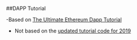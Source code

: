 ##DAPP Tutorial

-Based on [The Ultimate Ethereum Dapp Tutorial](https://www.dappuniversity.com/articles/the-ultimate-ethereum-dapp-tutorial)
  - Not based on the [updated tutorial code for 2019](https://github.com/dappuniversity/election/tree/2019_update)

